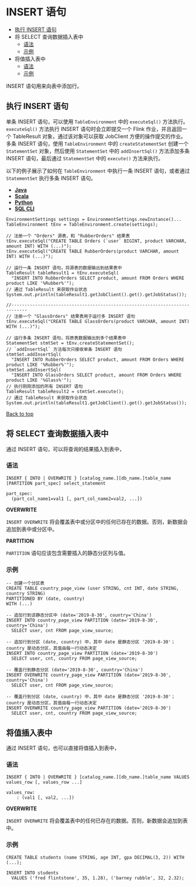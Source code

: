 # INSERT 语句

- [执行 INSERT 语句](https://ci.apache.org/projects/flink/flink-docs-release-1.12/zh/dev/table/sql/insert.html#执行-insert-语句)
- 将 SELECT 查询数据插入表中
  - [语法](https://ci.apache.org/projects/flink/flink-docs-release-1.12/zh/dev/table/sql/insert.html#语法)
  - [示例](https://ci.apache.org/projects/flink/flink-docs-release-1.12/zh/dev/table/sql/insert.html#示例)
- 将值插入表中
  - [语法](https://ci.apache.org/projects/flink/flink-docs-release-1.12/zh/dev/table/sql/insert.html#语法-1)
  - [示例](https://ci.apache.org/projects/flink/flink-docs-release-1.12/zh/dev/table/sql/insert.html#示例-1)

INSERT 语句用来向表中添加行。

## 执行 INSERT 语句

单条 INSERT 语句，可以使用 `TableEnvironment` 中的 `executeSql()` 方法执行。`executeSql()` 方法执行 INSERT 语句时会立即提交一个 Flink 作业，并且返回一个 TableResult 对象，通过该对象可以获取 JobClient 方便的操作提交的作业。 多条 INSERT 语句，使用 `TableEnvironment` 中的 `createStatementSet` 创建一个 `StatementSet` 对象，然后使用 `StatementSet` 中的 `addInsertSql()` 方法添加多条 INSERT 语句，最后通过 `StatementSet` 中的 `execute()` 方法来执行。

以下的例子展示了如何在 `TableEnvironment` 中执行一条 INSERT 语句，或者通过 `StatementSet` 执行多条 INSERT 语句。

- [**Java**](https://ci.apache.org/projects/flink/flink-docs-release-1.12/zh/dev/table/sql/insert.html#tab_Java_1)
- [**Scala**](https://ci.apache.org/projects/flink/flink-docs-release-1.12/zh/dev/table/sql/insert.html#tab_Scala_1)
- [**Python**](https://ci.apache.org/projects/flink/flink-docs-release-1.12/zh/dev/table/sql/insert.html#tab_Python_1)
- [**SQL CLI**](https://ci.apache.org/projects/flink/flink-docs-release-1.12/zh/dev/table/sql/insert.html#tab_SQL_CLI_1)

```
EnvironmentSettings settings = EnvironmentSettings.newInstance()...
TableEnvironment tEnv = TableEnvironment.create(settings);

// 注册一个 "Orders" 源表，和 "RubberOrders" 结果表
tEnv.executeSql("CREATE TABLE Orders (`user` BIGINT, product VARCHAR, amount INT) WITH (...)");
tEnv.executeSql("CREATE TABLE RubberOrders(product VARCHAR, amount INT) WITH (...)");

// 运行一条 INSERT 语句，将源表的数据输出到结果表中
TableResult tableResult1 = tEnv.executeSql(
  "INSERT INTO RubberOrders SELECT product, amount FROM Orders WHERE product LIKE '%Rubber%'");
// 通过 TableResult 来获取作业状态
System.out.println(tableResult1.getJobClient().get().getJobStatus());

//----------------------------------------------------------------------------
// 注册一个 "GlassOrders" 结果表用于运行多 INSERT 语句
tEnv.executeSql("CREATE TABLE GlassOrders(product VARCHAR, amount INT) WITH (...)");

// 运行多条 INSERT 语句，将原表数据输出到多个结果表中
StatementSet stmtSet = tEnv.createStatementSet();
// `addInsertSql` 方法每次只接收单条 INSERT 语句
stmtSet.addInsertSql(
  "INSERT INTO RubberOrders SELECT product, amount FROM Orders WHERE product LIKE '%Rubber%'");
stmtSet.addInsertSql(
  "INSERT INTO GlassOrders SELECT product, amount FROM Orders WHERE product LIKE '%Glass%'");
// 执行刚刚添加的所有 INSERT 语句
TableResult tableResult2 = stmtSet.execute();
// 通过 TableResult 来获取作业状态
System.out.println(tableResult1.getJobClient().get().getJobStatus());
```

[ Back to top](https://ci.apache.org/projects/flink/flink-docs-release-1.12/zh/dev/table/sql/insert.html#top)

## 将 SELECT 查询数据插入表中

通过 INSERT 语句，可以将查询的结果插入到表中，

### 语法

```
INSERT { INTO | OVERWRITE } [catalog_name.][db_name.]table_name [PARTITION part_spec] select_statement

part_spec:
  (part_col_name1=val1 [, part_col_name2=val2, ...])
```

**OVERWRITE**

`INSERT OVERWRITE` 将会覆盖表中或分区中的任何已存在的数据。否则，新数据会追加到表中或分区中。

**PARTITION**

`PARTITION` 语句应该包含需要插入的静态分区列与值。

### 示例

```
-- 创建一个分区表
CREATE TABLE country_page_view (user STRING, cnt INT, date STRING, country STRING)
PARTITIONED BY (date, country)
WITH (...)

-- 追加行到该静态分区中 (date='2019-8-30', country='China')
INSERT INTO country_page_view PARTITION (date='2019-8-30', country='China')
  SELECT user, cnt FROM page_view_source;

-- 追加行到分区 (date, country) 中，其中 date 是静态分区 '2019-8-30'；country 是动态分区，其值由每一行动态决定
INSERT INTO country_page_view PARTITION (date='2019-8-30')
  SELECT user, cnt, country FROM page_view_source;

-- 覆盖行到静态分区 (date='2019-8-30', country='China')
INSERT OVERWRITE country_page_view PARTITION (date='2019-8-30', country='China')
  SELECT user, cnt FROM page_view_source;

-- 覆盖行到分区 (date, country) 中，其中 date 是静态分区 '2019-8-30'；country 是动态分区，其值由每一行动态决定
INSERT OVERWRITE country_page_view PARTITION (date='2019-8-30')
  SELECT user, cnt, country FROM page_view_source;
```

## 将值插入表中

通过 INSERT 语句，也可以直接将值插入到表中，

### 语法

```
INSERT { INTO | OVERWRITE } [catalog_name.][db_name.]table_name VALUES values_row [, values_row ...]

values_row:
    : (val1 [, val2, ...])
```

**OVERWRITE**

`INSERT OVERWRITE` 将会覆盖表中的任何已存在的数据。否则，新数据会追加到表中。

### 示例

```
CREATE TABLE students (name STRING, age INT, gpa DECIMAL(3, 2)) WITH (...);

INSERT INTO students
  VALUES ('fred flintstone', 35, 1.28), ('barney rubble', 32, 2.32);
```